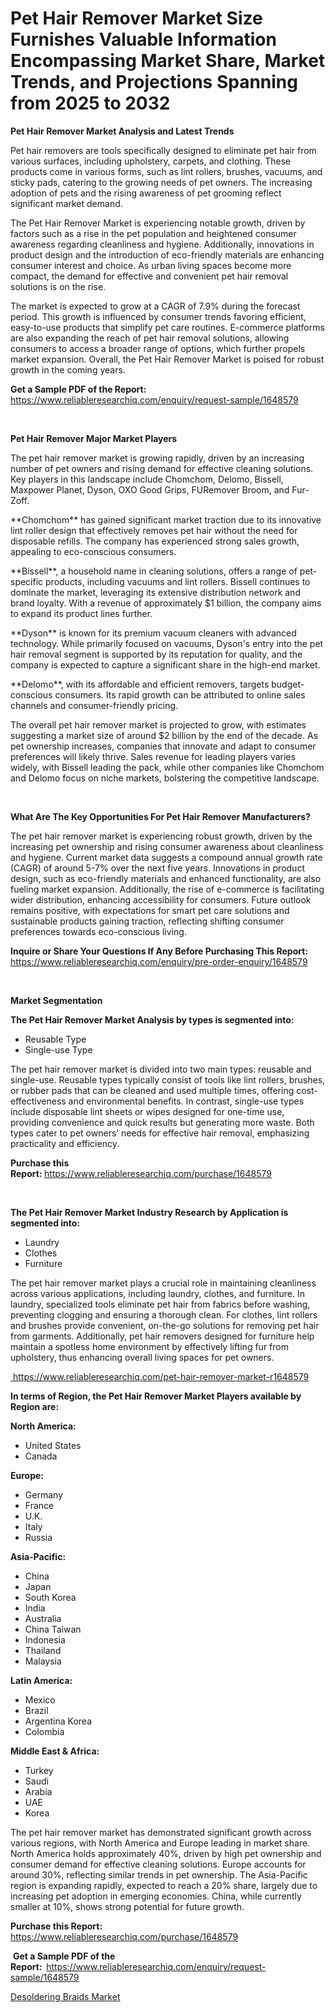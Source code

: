 <p><h1>Pet Hair Remover Market Size Furnishes Valuable Information Encompassing Market Share, Market Trends, and Projections Spanning from 2025 to 2032</h1></p><p><strong>Pet Hair Remover Market Analysis and Latest Trends</strong></p>
<p><p>Pet hair removers are tools specifically designed to eliminate pet hair from various surfaces, including upholstery, carpets, and clothing. These products come in various forms, such as lint rollers, brushes, vacuums, and sticky pads, catering to the growing needs of pet owners. The increasing adoption of pets and the rising awareness of pet grooming reflect significant market demand.</p><p>The Pet Hair Remover Market is experiencing notable growth, driven by factors such as a rise in the pet population and heightened consumer awareness regarding cleanliness and hygiene. Additionally, innovations in product design and the introduction of eco-friendly materials are enhancing consumer interest and choice. As urban living spaces become more compact, the demand for effective and convenient pet hair removal solutions is on the rise.</p><p>The market is expected to grow at a CAGR of 7.9% during the forecast period. This growth is influenced by consumer trends favoring efficient, easy-to-use products that simplify pet care routines. E-commerce platforms are also expanding the reach of pet hair removal solutions, allowing consumers to access a broader range of options, which further propels market expansion. Overall, the Pet Hair Remover Market is poised for robust growth in the coming years.</p></p>
<p><strong>Get a Sample PDF of the Report:&nbsp;</strong> <a href="https://www.reliableresearchiq.com/enquiry/request-sample/1648579?utm_campaign=2257&utm_medium=2&utm_source=Github&utm_content=ia&utm_term=07022025&utm_id=pet-hair-remover">https://www.reliableresearchiq.com/enquiry/request-sample/1648579</a></p>
<p>&nbsp;</p>
<p><strong>Pet Hair Remover Major Market Players</strong></p>
<p><p>The pet hair remover market is growing rapidly, driven by an increasing number of pet owners and rising demand for effective cleaning solutions. Key players in this landscape include Chomchom, Delomo, Bissell, Maxpower Planet, Dyson, OXO Good Grips, FURemover Broom, and Fur-Zoff.</p><p>**Chomchom** has gained significant market traction due to its innovative lint roller design that effectively removes pet hair without the need for disposable refills. The company has experienced strong sales growth, appealing to eco-conscious consumers. </p><p>**Bissell**, a household name in cleaning solutions, offers a range of pet-specific products, including vacuums and lint rollers. Bissell continues to dominate the market, leveraging its extensive distribution network and brand loyalty. With a revenue of approximately $1 billion, the company aims to expand its product lines further.</p><p>**Dyson** is known for its premium vacuum cleaners with advanced technology. While primarily focused on vacuums, Dyson's entry into the pet hair removal segment is supported by its reputation for quality, and the company is expected to capture a significant share in the high-end market.</p><p>**Delomo**, with its affordable and efficient removers, targets budget-conscious consumers. Its rapid growth can be attributed to online sales channels and consumer-friendly pricing.</p><p>The overall pet hair remover market is projected to grow, with estimates suggesting a market size of around $2 billion by the end of the decade. As pet ownership increases, companies that innovate and adapt to consumer preferences will likely thrive. Sales revenue for leading players varies widely, with Bissell leading the pack, while other companies like Chomchom and Delomo focus on niche markets, bolstering the competitive landscape.</p></p>
<p>&nbsp;</p>
<p><strong>What Are The Key Opportunities For Pet Hair Remover Manufacturers?</strong></p>
<p><p>The pet hair remover market is experiencing robust growth, driven by the increasing pet ownership and rising consumer awareness about cleanliness and hygiene. Current market data suggests a compound annual growth rate (CAGR) of around 5-7% over the next five years. Innovations in product design, such as eco-friendly materials and enhanced functionality, are also fueling market expansion. Additionally, the rise of e-commerce is facilitating wider distribution, enhancing accessibility for consumers. Future outlook remains positive, with expectations for smart pet care solutions and sustainable products gaining traction, reflecting shifting consumer preferences towards eco-conscious living.</p></p>
<p><strong>Inquire or Share Your Questions If Any Before Purchasing This Report:</strong> <a href="https://www.reliableresearchiq.com/enquiry/pre-order-enquiry/1648579?utm_campaign=2257&utm_medium=2&utm_source=Github&utm_content=ia&utm_term=07022025&utm_id=pet-hair-remover">https://www.reliableresearchiq.com/enquiry/pre-order-enquiry/1648579</a></p>
<p>&nbsp;</p>
<p><strong>Market Segmentation</strong></p>
<p><strong>The Pet Hair Remover Market Analysis by types is segmented into:</strong></p>
<p><ul><li>Reusable Type</li><li>Single-use Type</li></ul></p>
<p><p>The pet hair remover market is divided into two main types: reusable and single-use. Reusable types typically consist of tools like lint rollers, brushes, or rubber pads that can be cleaned and used multiple times, offering cost-effectiveness and environmental benefits. In contrast, single-use types include disposable lint sheets or wipes designed for one-time use, providing convenience and quick results but generating more waste. Both types cater to pet owners’ needs for effective hair removal, emphasizing practicality and efficiency.</p></p>
<p><strong>Purchase this Report:&nbsp;</strong><a href="https://www.reliableresearchiq.com/purchase/1648579?utm_campaign=2257&utm_medium=2&utm_source=Github&utm_content=ia&utm_term=07022025&utm_id=pet-hair-remover">https://www.reliableresearchiq.com/purchase/1648579</a></p>
<p>&nbsp;</p>
<p><strong>The Pet Hair Remover Market Industry Research by Application is segmented into:</strong></p>
<p><ul><li>Laundry</li><li>Clothes</li><li>Furniture</li></ul></p>
<p><p>The pet hair remover market plays a crucial role in maintaining cleanliness across various applications, including laundry, clothes, and furniture. In laundry, specialized tools eliminate pet hair from fabrics before washing, preventing clogging and ensuring a thorough clean. For clothes, lint rollers and brushes provide convenient, on-the-go solutions for removing pet hair from garments. Additionally, pet hair removers designed for furniture help maintain a spotless home environment by effectively lifting fur from upholstery, thus enhancing overall living spaces for pet owners.</p></p>
<p><a href="https://www.reliableresearchiq.com/pet-hair-remover-market-r1648579?utm_campaign=2257&utm_medium=2&utm_source=Github&utm_content=ia&utm_term=07022025&utm_id=pet-hair-remover">&nbsp;https://www.reliableresearchiq.com/pet-hair-remover-market-r1648579</a></p>
<p><strong>In terms of Region, the Pet Hair Remover Market Players available by Region are:</strong></p>
<p>
    <p> <strong> North America: </strong>
        <ul>
            <li>United States</li>
            <li>Canada</li>
        </ul>
        </p> 
    <p> <strong> Europe: </strong>
        <ul>
            <li>Germany</li>
            <li>France</li>
            <li>U.K.</li>
            <li>Italy</li>
            <li>Russia</li>
        </ul>
        </p> 
    <p> <strong> Asia-Pacific: </strong>
        <ul>
            <li>China</li>
            <li>Japan</li>
            <li>South Korea</li>
            <li>India</li>
            <li>Australia</li>
            <li>China Taiwan</li>
            <li>Indonesia</li>
            <li>Thailand</li>
            <li>Malaysia</li>
        </ul>
        </p> 
    <p> <strong> Latin America: </strong>
        <ul>
            <li>Mexico</li>
            <li>Brazil</li>
            <li>Argentina Korea</li>
            <li>Colombia</li>
        </ul>
        </p> 
    <p> <strong> Middle East & Africa: </strong>
        <ul>
            <li>Turkey</li>
            <li>Saudi</li>
            <li>Arabia</li>
            <li>UAE</li>
            <li>Korea</li>
        </ul>
    </p>
    </p>
<p><p>The pet hair remover market has demonstrated significant growth across various regions, with North America and Europe leading in market share. North America holds approximately 40%, driven by high pet ownership and consumer demand for effective cleaning solutions. Europe accounts for around 30%, reflecting similar trends in pet ownership. The Asia-Pacific region is expanding rapidly, expected to reach a 20% share, largely due to increasing pet adoption in emerging economies. China, while currently smaller at 10%, shows strong potential for future growth.</p></p>
<p><strong>Purchase this Report: </strong><a href="https://www.reliableresearchiq.com/purchase/1648579?utm_campaign=2257&utm_medium=2&utm_source=Github&utm_content=ia&utm_term=07022025&utm_id=pet-hair-remover">https://www.reliableresearchiq.com/purchase/1648579</a></p>
<p>&nbsp;<strong>Get a Sample PDF of the Report:&nbsp;&nbsp;</strong><a href="https://www.reliableresearchiq.com/enquiry/request-sample/1648579?utm_campaign=2257&utm_medium=2&utm_source=Github&utm_content=ia&utm_term=07022025&utm_id=pet-hair-remover">https://www.reliableresearchiq.com/enquiry/request-sample/1648579</a></p>
<p><strong></strong></p>
<p><p><a href="https://github.com/hillsmyung726/Market-Research-Report-List-1/blob/main/desoldering-braids-market.md?utm_campaign=2257&utm_medium=2&utm_source=Github&utm_content=ia&utm_term=07022025&utm_id=pet-hair-remover">Desoldering Braids Market</a></p></p>